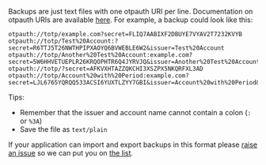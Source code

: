 Backups are just text files with one otpauth URI per line. Documentation on otpauth URIs are available [here](https://github.com/google/google-authenticator/wiki/Key-Uri-Format). For example, a backup could look like this:

```
otpauth://totp/example.com?secret=FLIQ7AABIXF2DBUYE7VYAV2T7232KVYB
otpauth://totp/Test%20Account:?secret=R6TTJ5T26NWTHPIPXAOYQ6BVWEBLE6W2&issuer=Test%20Account
otpauth://totp/Another%20Test%20Account:example.com?secret=5W6HHVETUEPLR26KRQOPHTR6Q4JYRVJQ&issuer=Another%20Test%20Account
otpauth://totp/?secret=AFKVXHTAZZQKCHI3XSZPX5NKQRFXL3AD
otpauth://totp/Account%20with%20Period:example.com?secret=LJL6765YQRQQ533ACSI6YUXTLZYY7GBI&issuer=Account%20with%20Period&period=60
```

Tips:

- Remember that the issuer and account name cannot contain a colon (`:` or `%3A`) 
- Save the file as `text/plain`

If your application can import and export backups in this format please [raise an issue](https://github.com/Authenticator-Extension/Authenticator/issues/new) so we can put you on [the list](https://github.com/Authenticator-Extension/Authenticator/wiki/Standard-OTP-Backup-Format).
